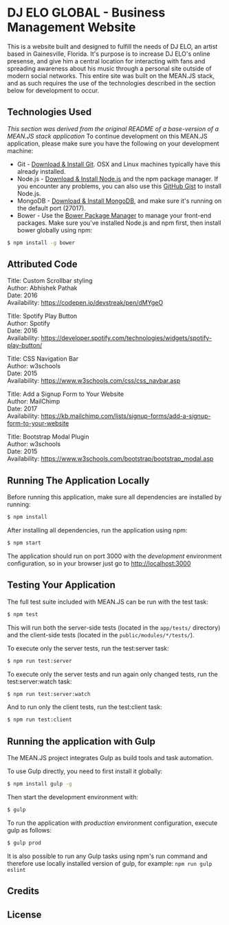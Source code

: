 # DJ ELO GLOBAL - Business Management Website
This is a website built and designed to fulfill the needs of DJ ELO, an artist based in Gainesville, Florida. It's purpose is to increase DJ ELO's online presense, and give him a central location for interacting with fans and spreading awareness about his music through a personal site outside of modern social networks. 
This entire site was built on the MEAN.JS stack, and as such requires the use of the technologies described in the section below for development to occur. 

## Technologies Used
_This section was derived from the original README of a base-version of a MEAN.JS stack application_
To continue development on this MEAN.JS application, please make sure you have the following on your development machine:

* Git - [Download & Install Git](https://git-scm.com/downloads). OSX and Linux machines typically have this already installed.
* Node.js - [Download & Install Node.js](https://nodejs.org/en/download/) and the npm package manager. If you encounter any problems, you can also use this [GitHub Gist](https://gist.github.com/isaacs/579814) to install Node.js.
* MongoDB - [Download & Install MongoDB](http://www.mongodb.org/downloads), and make sure it's running on the default port (27017).
* Bower - Use the [Bower Package Manager](http://bower.io/) to manage your front-end packages. Make sure you've installed Node.js and npm first, then install bower globally using npm:

```bash
$ npm install -g bower
```

## Attributed Code

Title: Custom Scrollbar styling  
Author: Abhishek Pathak  
Date: 2016  
Availability: https://codepen.io/devstreak/pen/dMYgeO  
  
Title: Spotify Play Button  
Author: Spotify  
Date: 2016  
Availability: https://developer.spotify.com/technologies/widgets/spotify-play-button/  
  
Title: CSS Navigation Bar  
Author: w3schools  
Date: 2015  
Availability: https://www.w3schools.com/css/css_navbar.asp  
  
Title: Add a Signup Form to Your Website  
Author: MailChimp  
Date: 2017  
Availability: https://kb.mailchimp.com/lists/signup-forms/add-a-signup-form-to-your-website  
  
Title: Bootstrap Modal Plugin  
Author: w3schools  
Date: 2015  
Availability: https://www.w3schools.com/bootstrap/bootstrap_modal.asp  


## Running The Application Locally

Before running this application, make sure all dependencies are installed by running:

```bash
$ npm install
```

After installing all dependencies, run the application using npm:

```bash
$ npm start
```

The application should run on port 3000 with the *development* environment configuration, so in your browser just go to [http://localhost:3000](http://localhost:3000)


## Testing Your Application
The full test suite included with MEAN.JS can be run with the test task:

```bash
$ npm test
```
This will run both the server-side tests (located in the `app/tests/` directory) and the client-side tests (located in the `public/modules/*/tests/`).

To execute only the server tests, run the test:server task:

```bash
$ npm run test:server
```

To execute only the server tests and run again only changed tests, run the test:server:watch task:

```bash
$ npm run test:server:watch
```

And to run only the client tests, run the test:client task:

```bash
$ npm run test:client
```

## Running the application with Gulp

The MEAN.JS project integrates Gulp as build tools and task automation.

To use Gulp directly, you need to first install it globally:

```bash
$ npm install gulp -g
```

Then start the development environment with:

```bash
$ gulp
```

To run the application with *production* environment configuration, execute gulp as follows:

```bash
$ gulp prod
```

It is also possible to run any Gulp tasks using npm's run command and therefore use locally installed version of gulp, for example: `npm run gulp eslint`



## Credits

## License

